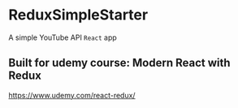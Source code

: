 # ReduxSimpleStarter
A simple YouTube API `React` app

## Built for udemy course: Modern React with Redux
https://www.udemy.com/react-redux/
